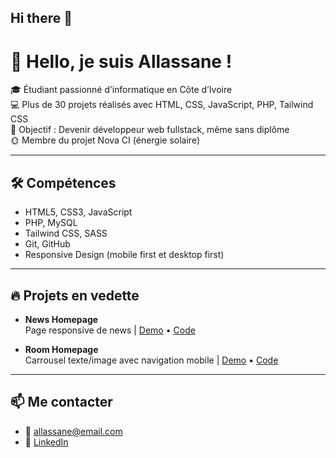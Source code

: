 ## Hi there 👋

<!--
**NitiemaAllassane/NitiemaAllassane** is a ✨ _special_ ✨ repository because its `README.md` (this file) appears on your GitHub profile.

Here are some ideas to get you started:

- 🔭 I’m currently working on ...
- 🌱 I’m currently learning ...
- 👯 I’m looking to collaborate on ...
- 🤔 I’m looking for help with ...
- 💬 Ask me about ...
- 📫 How to reach me: ...
- 😄 Pronouns: ...
- ⚡ Fun fact: ...
-->

# 👋 Hello, je suis Allassane !

🎓 Étudiant passionné d’informatique en Côte d’Ivoire  
💻 Plus de 30 projets réalisés avec HTML, CSS, JavaScript, PHP, Tailwind CSS  
🎯 Objectif : Devenir développeur web fullstack, même sans diplôme  
🌞 Membre du projet Nova CI (énergie solaire)

---

## 🛠️ Compétences

- HTML5, CSS3, JavaScript
- PHP, MySQL
- Tailwind CSS, SASS
- Git, GitHub
- Responsive Design (mobile first et desktop first)

---

## 🔥 Projets en vedette

- **News Homepage**  
  Page responsive de news | [Demo](https://news-homepage.netlify.app) • [Code](https://github.com/AllassaneNitiema/news-homepage)

- **Room Homepage**  
  Carrousel texte/image avec navigation mobile | [Demo](https://room-homepage.netlify.app) • [Code](https://github.com/AllassaneNitiema/room-homepage)

---

## 📫 Me contacter

- 📧 allassane@email.com  
- 💼 [LinkedIn](https://www.linkedin.com/in/allassane)


